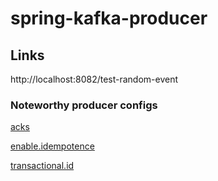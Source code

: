 # spring-kafka-producer

## Links

http://localhost:8082/test-random-event

### Noteworthy producer configs

[acks](https://kafka.apache.org/documentation/#producerconfigs_acks)

[enable.idempotence](https://kafka.apache.org/documentation/#producerconfigs_enable.idempotence)

[transactional.id](https://kafka.apache.org/documentation/#producerconfigs_transactional.id)
